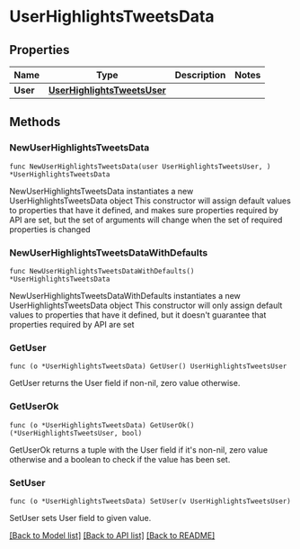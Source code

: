 # UserHighlightsTweetsData

## Properties

Name | Type | Description | Notes
------------ | ------------- | ------------- | -------------
**User** | [**UserHighlightsTweetsUser**](UserHighlightsTweetsUser.md) |  | 

## Methods

### NewUserHighlightsTweetsData

`func NewUserHighlightsTweetsData(user UserHighlightsTweetsUser, ) *UserHighlightsTweetsData`

NewUserHighlightsTweetsData instantiates a new UserHighlightsTweetsData object
This constructor will assign default values to properties that have it defined,
and makes sure properties required by API are set, but the set of arguments
will change when the set of required properties is changed

### NewUserHighlightsTweetsDataWithDefaults

`func NewUserHighlightsTweetsDataWithDefaults() *UserHighlightsTweetsData`

NewUserHighlightsTweetsDataWithDefaults instantiates a new UserHighlightsTweetsData object
This constructor will only assign default values to properties that have it defined,
but it doesn't guarantee that properties required by API are set

### GetUser

`func (o *UserHighlightsTweetsData) GetUser() UserHighlightsTweetsUser`

GetUser returns the User field if non-nil, zero value otherwise.

### GetUserOk

`func (o *UserHighlightsTweetsData) GetUserOk() (*UserHighlightsTweetsUser, bool)`

GetUserOk returns a tuple with the User field if it's non-nil, zero value otherwise
and a boolean to check if the value has been set.

### SetUser

`func (o *UserHighlightsTweetsData) SetUser(v UserHighlightsTweetsUser)`

SetUser sets User field to given value.



[[Back to Model list]](../README.md#documentation-for-models) [[Back to API list]](../README.md#documentation-for-api-endpoints) [[Back to README]](../README.md)


